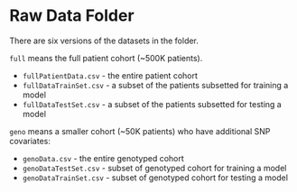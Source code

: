 # Raw Data Folder

There are six versions of the datasets in the folder. 

`full` means the full patient cohort (~500K patients). 

+ `fullPatientData.csv` - the entire patient cohort
+ `fullDataTrainSet.csv` - a subset of the patients subsetted for training a model
+ `fullDataTestSet.csv` - a subset of the patients subsetted for testing a model

`geno` means a smaller cohort (~50K patients) who have additional SNP covariates:

+ `genoData.csv` - the entire genotyped cohort
+ `genoDataTestSet.csv` - subset of genotyped cohort for training a model
+ `genoDataTrainSet.csv` - subset of genotyped cohort for testing a model
